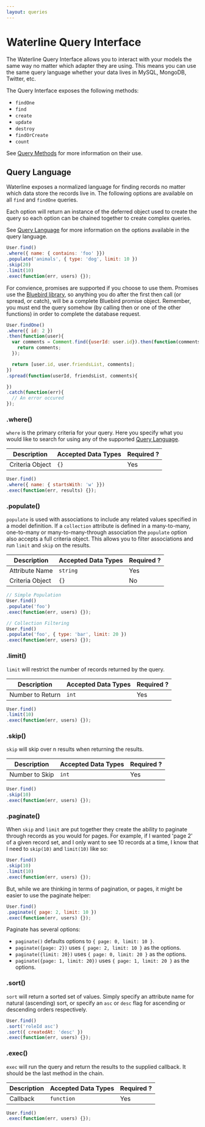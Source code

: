 ```yaml
---
layout: queries
---
```


# Waterline Query Interface

The Waterline Query Interface allows you to interact with your models the same way no matter which
adapter they are using. This means you can use the same query language whether your data lives in
MySQL, MongoDB, Twitter, etc.

The Query Interface exposes the following methods:

* `findOne`
* `find`
* `create`
* `update`
* `destroy`
* `findOrCreate`
* `count`

See [Query Methods](query-methods.html) for more information on their use.

## Query Language

Waterline exposes a normalized language for finding records no matter which data store the records
live in. The following options are available on all `find` and `findOne` queries.

Each option will return an instance of the deferred object used to create the query so each option
can be chained together to create complex queries.

See [Query Language](query-language.html) for more information on the options available in the
query language.

```javascript
User.find()
.where({ name: { contains: 'foo' }})
.populate('animals', { type: 'dog', limit: 10 })
.skip(20)
.limit(10)
.exec(function(err, users) {});
```

For convience, promises are supported if you choose to use them. Promises use the [Bluebird library](https://github.com/petkaantonov/bluebird),
so anything you do after the first then call (or spread, or catch), will be a complete Bluebird promise
object. Remember, you must end the query somehow (by calling then or one of the other functions)
in order to complete the database request.

```javascript
User.findOne()
.where({ id: 2 })
.then(function(user){
  var comments = Comment.find({userId: user.id}).then(function(comments){
    return comments;
  });

  return [user.id, user.friendsList, comments];
})
.spread(function(userId, friendsList, comments){

})
.catch(function(err){
  // An error occured
});
```

### .where()

`where` is the primary criteria for your query. Here you specify what you would like to search for
using any of the supported [Query Language](query-language.html).

|     Description     | Accepted Data Types | Required ? |
|---------------------|---------------------|------------|
|  Criteria Object    |      `{}`           | Yes        |


```javascript
User.find()
.where({ name: { startsWith: 'w' }})
.exec(function(err, results) {});
```

### .populate()

`populate` is used with associations to include any related values specified in a model definition.
If a `collection` attribute is defined in a many-to-many, one-to-many or many-to-many-through
association the `populate` option also accepts a full criteria object. This allows you
to filter associations and run `limit` and `skip` on the results.

|     Description     | Accepted Data Types | Required ? |
|---------------------|---------------------|------------|
|  Attribute Name     |      `string`       | Yes        |
|  Criteria Object    |      `{}`           | No         |

```javascript
// Simple Population
User.find()
.populate('foo')
.exec(function(err, users) {});
```

```javascript
// Collection Filtering
User.find()
.populate('foo', { type: 'bar', limit: 20 })
.exec(function(err, users) {});
```

### .limit()

`limit` will restrict the number of records returned by the query.

|     Description     | Accepted Data Types | Required ? |
|---------------------|---------------------|------------|
|  Number to Return   |      `int`          | Yes        |

```javascript
User.find()
.limit(10)
.exec(function(err, users) {});
```

### .skip()

`skip` will skip over n results when returning the results.

|     Description     | Accepted Data Types | Required ? |
|---------------------|---------------------|------------|
|  Number to Skip     |      `int`          | Yes        |

```javascript
User.find()
.skip(10)
.exec(function(err, users) {});
```

### .paginate()

When `skip` and `limit` are put together they create the ability to paginate through records as you
would for pages. For example, if I wanted 'page 2' of a given record set, and I only want to see 10
records at a time, I know that I need to `skip(10)` and `limit(10)` like so:

```javascript
User.find()
.skip(10)
.limit(10)
.exec(function(err, users) {});
```

But, while we are thinking in terms of pagination, or pages, it might be easier to use the
paginate helper:

```javascript
User.find()
.paginate({ page: 2, limit: 10 })
.exec(function(err, users) {});
```

Paginate has several options:

* `paginate()` defaults options to `{ page: 0, limit: 10 }`.
* `paginate({page: 2})` uses `{ page: 2, limit: 10 }` as the options.
* `paginate({limit: 20})` uses `{ page: 0, limit: 20 }` as the options.
* `paginate({page: 1, limit: 20})` uses `{ page: 1, limit: 20 }` as the options.

### .sort()

`sort` will return a sorted set of values. Simply specify an attribute name for natural (ascending)
sort, or specify an `asc` or `desc` flag for ascending or descending orders respectively.

```javascript
User.find()
.sort('roleId asc')
.sort({ createdAt: 'desc' })
.exec(function(err, users) {});
```

### .exec()

`exec` will run the query and return the results to the supplied callback. It should be the last
method in the chain.

|     Description     | Accepted Data Types | Required ? |
|---------------------|---------------------|------------|
|  Callback           |      `function`     | Yes        |

```javascript
User.find()
.exec(function(err, users) {});
```
